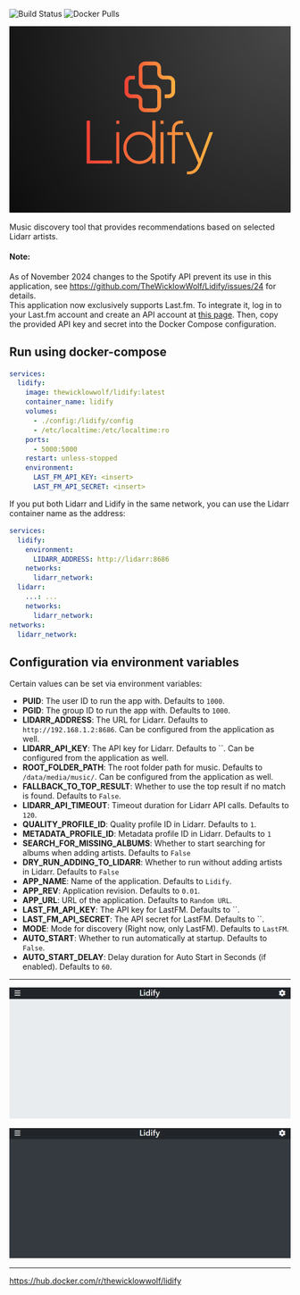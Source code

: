 ![Build Status](https://github.com/TheWicklowWolf/Lidify/actions/workflows/main.yml/badge.svg)
![Docker Pulls](https://img.shields.io/docker/pulls/thewicklowwolf/lidify.svg)


<p>
  <img src="/src/static/lidify.png" alt="image">
</p>

Music discovery tool that provides recommendations based on selected Lidarr artists.  

#### Note:
As of November 2024 changes to the Spotify API prevent its use in this application, see https://github.com/TheWicklowWolf/Lidify/issues/24 for details.  
This application now exclusively supports Last.fm. To integrate it, log in to your Last.fm account and create an API account at [this page](https://www.last.fm/api/account/create). Then, copy the provided API key and secret into the Docker Compose configuration.  


## Run using docker-compose

```yaml
services:
  lidify:
    image: thewicklowwolf/lidify:latest
    container_name: lidify
    volumes:
      - ./config:/lidify/config
      - /etc/localtime:/etc/localtime:ro
    ports:
      - 5000:5000
    restart: unless-stopped
    environment:
      LAST_FM_API_KEY: <insert>
      LAST_FM_API_SECRET: <insert>

```
If you put both Lidarr and Lidify in the same network, you can use the Lidarr container name as the address:
```yaml
services:
  lidify:
    environment:
      LIDARR_ADDRESS: http://lidarr:8686
    networks:
      lidarr_network:
  lidarr:
    ...: ...
    networks:
      lidarr_network:
networks:
  lidarr_network:
```

## Configuration via environment variables

Certain values can be set via environment variables:

* __PUID__: The user ID to run the app with. Defaults to `1000`. 
* __PGID__: The group ID to run the app with. Defaults to `1000`.
* __LIDARR_ADDRESS__: The URL for Lidarr. Defaults to `http://192.168.1.2:8686`. Can be configured from the application as well.
* __LIDARR_API_KEY__: The API key for Lidarr. Defaults to ``. Can be configured from the application as well.
* __ROOT_FOLDER_PATH__: The root folder path for music. Defaults to `/data/media/music/`. Can be configured from the application as well.
* __FALLBACK_TO_TOP_RESULT__: Whether to use the top result if no match is found. Defaults to `False`.
* __LIDARR_API_TIMEOUT__: Timeout duration for Lidarr API calls. Defaults to `120`.
* __QUALITY_PROFILE_ID__: Quality profile ID in Lidarr. Defaults to `1`.
* __METADATA_PROFILE_ID__: Metadata profile ID in Lidarr. Defaults to `1`
* __SEARCH_FOR_MISSING_ALBUMS__: Whether to start searching for albums when adding artists. Defaults to `False`
* __DRY_RUN_ADDING_TO_LIDARR__: Whether to run without adding artists in Lidarr. Defaults to `False`
* __APP_NAME__: Name of the application. Defaults to `Lidify`.
* __APP_REV__: Application revision. Defaults to `0.01`.
* __APP_URL__: URL of the application. Defaults to `Random URL`.
* __LAST_FM_API_KEY__: The API key for LastFM. Defaults to ``.
* __LAST_FM_API_SECRET__: The API secret for LastFM. Defaults to ``.
* __MODE__: Mode for discovery (Right now, only LastFM). Defaults to `LastFM`.
* __AUTO_START__: Whether to run automatically at startup. Defaults to `False`.
* __AUTO_START_DELAY__: Delay duration for Auto Start in Seconds (if enabled). Defaults to `60`.

---

<p>
  <img src="/src/static/light.png" alt="image">
</p>

<p>
  <img src="/src/static/dark.png" alt="image">
</p>

---

https://hub.docker.com/r/thewicklowwolf/lidify
